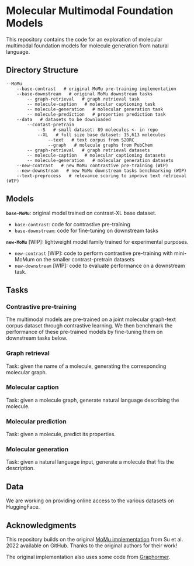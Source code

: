 # Molecular Multimodal Foundation Models

This repository contains the code for an exploration of molecular multimodal foundation models for molecule generation from natural language.


## Directory Structure

```
--MoMu
	--base-contrast   # original MoMu pre-training implementation
	--base-downstream   # original MoMu downstream tasks
		-- graph-retrieval   # graph retrieval task
		-- molecule-caption   # molecular captioning task
		-- molecule-generation   # molecular generation task
		-- molecule-prediction   # properties prediction task
	--data   # datasets to be downloaded
  		--contast-pretrain
			--S   # small dataset: 89 molecules <- in repo
			--XL   # full size base dataset: 15,613 molecules
				--text   # text corpus from S2ORC
				--graph   # molecule graphs from PubChem
		-- graph-retrieval   # graph retrieval datasets
		-- molecule-caption   # molecular captioning datasets
		-- molecule-generation   # molecular generation datasets
	--new-contrast   # new MoMu contrastive pre-training (WIP)
	--new-downstream   # new MoMu downstream tasks benchmarking (WIP)
	--text-preprocess   # relevance scoring to improve text retrieval (WIP)
```

## Models

**`base-MoMu`**: original model trained on contrast-XL base dataset.
- `base-contrast`: code for contrastive pre-training
- `base-downstream`: code for fine-tuning on downstream tasks

**`new-MoMu`** [WIP]: lightweight model family trained for experimental purposes. 
- `new-contrast` [WIP]: code to perform contrastive pre-training with mini-MoMum on the smaller contrast-pretrain datasets
- `new-downstream` [WIP]: code to evaluate performance on a downstream task.


## Tasks

### Contrastive pre-training

The multimodal models are pre-trained on a joint molecular graph-text corpus dataset through contrastive learning.
We then benchmark the performance of these pre-trained models by fine-tuning them on downstream tasks below.

### Graph retrieval
Task: given the name of a molecule, generating the corresponding molecular graph.

### Molecular caption
Task: given a molecule graph, generate natural language describing the molecule.

### Molecular prediction
Task: given a molecule, predict its properties.

### Molecular generation
Task: given a natural language input, generate a molecule that fits the description.


## Data

We are working on providing online access to the various datasets on HuggingFace.


## Acknowledgments

This repository builds on the original [MoMu implementation](https://github.com/ddz16/MoMu/) from Su et al. 2022 available on GitHub. Thanks to the original authors for their work!

The original implementation also uses some code from [Graphormer](https://github.com/microsoft/Graphormer/).